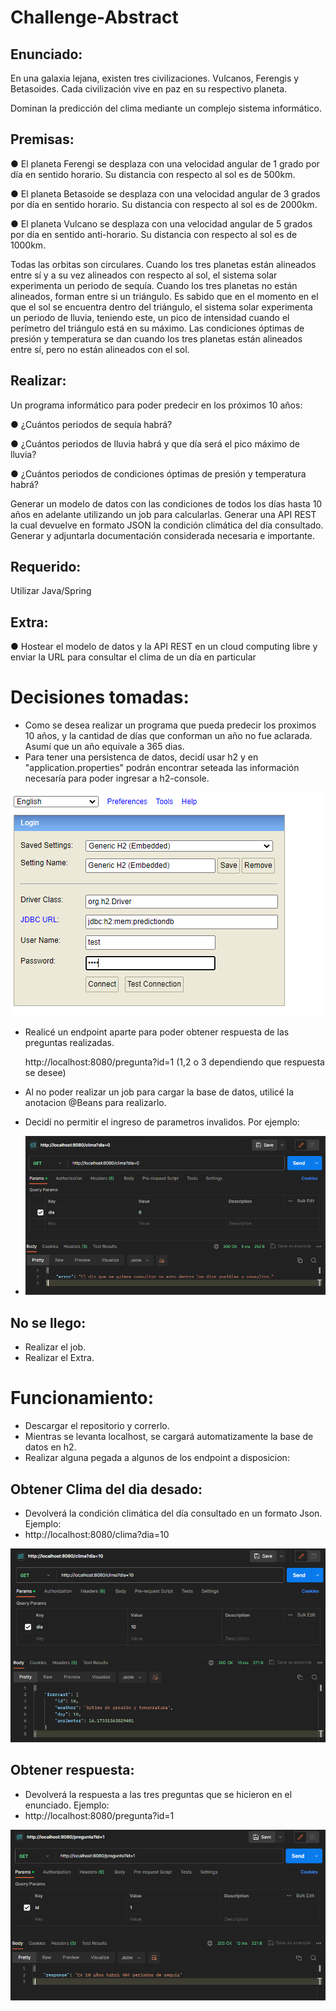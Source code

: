 # Challenge-Abstract

## Enunciado:
En una galaxia lejana, existen tres civilizaciones. Vulcanos, Ferengis y Betasoides. Cada civilización
vive en paz en su respectivo planeta.

Dominan la predicción del clima mediante un complejo sistema informático.

## Premisas:
● El planeta Ferengi se desplaza con una velocidad angular de 1 grado por día en sentido
horario. Su distancia con respecto al sol es de 500km.

● El planeta Betasoide se desplaza con una velocidad angular de 3 grados por día en sentido
horario. Su distancia con respecto al sol es de 2000km.

● El planeta Vulcano se desplaza con una velocidad angular de 5 grados por día en sentido
anti-horario. Su distancia con respecto al sol es de 1000km.


Todas las orbitas son circulares.
Cuando los tres planetas están alineados entre sí y a su vez alineados con respecto al sol, el
sistema solar experimenta un periodo de sequía. Cuando los tres planetas no están alineados,
forman entre si un triángulo. Es sabido que en el momento en el que el sol se encuentra dentro del
triángulo, el sistema solar experimenta un periodo de lluvia, teniendo este, un pico de intensidad
cuando el perímetro del triángulo está en su máximo. Las condiciones óptimas de presión y
temperatura se dan cuando los tres planetas están alineados entre sí, pero no están alineados con
el sol.

## Realizar:
Un programa informático para poder predecir en los próximos 10 años:

● ¿Cuántos periodos de sequía habrá?

● ¿Cuántos periodos de lluvia habrá y que día será el pico máximo de lluvia?

● ¿Cuántos periodos de condiciones óptimas de presión y temperatura habrá?


Generar un modelo de datos con las condiciones de todos los días hasta 10 años en adelante
utilizando un job para calcularlas. Generar una API REST la cual devuelve en formato JSON la
condición climática del día consultado.
Generar y adjuntarla documentación considerada necesaria e importante.


## Requerido: 
Utilizar Java/Spring


## Extra:
● Hostear el modelo de datos y la API REST en un cloud computing libre y enviar la URL
para consultar el clima de un día en particular

# Decisiones tomadas:
- Como se desea realizar un programa que pueda predecir los proximos 10 años, y la cantidad de días que conforman un año no fue aclarada. Asumí que un año equivale a 365 dias.
- Para tener una persistenca de datos, decidí usar h2 y en "application.properties" podrán encontrar seteada las información necesaría para poder ingresar a h2-console.


![img.png](img.png)
- Realicé un endpoint aparte para poder obtener respuesta de las preguntas realizadas.

  http://localhost:8080/pregunta?id=1 (1,2 o 3 dependiendo que respuesta se desee)
- Al no poder realizar un job para cargar la base de datos, utilicé la anotacion @Beans para realizarlo.
- Decidí no permitir el ingreso de parametros invalidos.
Por ejemplo:

- ![img_3.png](img_3.png)

## No se llego:
- Realizar el job.
- Realizar el Extra.

# Funcionamiento:
- Descargar el repositorio y correrlo.
- Mientras se levanta localhost, se cargará automatizamente la base de datos en h2.
- Realizar alguna pegada a algunos de los endpoint a disposicion:

## Obtener Clima del dia desado:
- Devolverá la condición climática del día consultado en un formato Json.
Ejemplo:
- http://localhost:8080/clima?dia=10

![img_1.png](img_1.png)


## Obtener respuesta:
- Devolverá la respuesta a las tres preguntas que se hicieron en el enunciado.
Ejemplo:
- http://localhost:8080/pregunta?id=1

![img_2.png](img_2.png)
